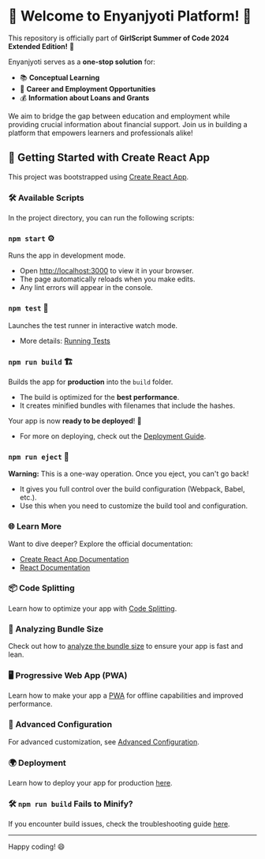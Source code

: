 # 🎉 Welcome to Enyanjyoti Platform! 🌟

This repository is officially part of **GirlScript Summer of Code 2024 Extended Edition!** 🚀

Enyanjyoti serves as a **one-stop solution** for:
- 📚 **Conceptual Learning**
- 💼 **Career and Employment Opportunities**
- 💰 **Information about Loans and Grants**

We aim to bridge the gap between education and employment while providing crucial information about financial support. Join us in building a platform that empowers learners and professionals alike!

## 🚀 Getting Started with Create React App

This project was bootstrapped using [Create React App](https://github.com/facebook/create-react-app).

### 🛠️ Available Scripts

In the project directory, you can run the following scripts:

### **`npm start`** ⚙️

Runs the app in development mode.
- Open [http://localhost:3000](http://localhost:3000) to view it in your browser.
- The page automatically reloads when you make edits.
- Any lint errors will appear in the console.

### **`npm test`** 🧪

Launches the test runner in interactive watch mode.
- More details: [Running Tests](https://facebook.github.io/create-react-app/docs/running-tests)

### **`npm run build`** 🏗️

Builds the app for **production** into the `build` folder.
- The build is optimized for the **best performance**.
- It creates minified bundles with filenames that include the hashes.

Your app is now **ready to be deployed**! 🚀
- For more on deploying, check out the [Deployment Guide](https://facebook.github.io/create-react-app/docs/deployment).

### **`npm run eject`** 🔧

**Warning:** This is a one-way operation. Once you eject, you can't go back!
- It gives you full control over the build configuration (Webpack, Babel, etc.).
- Use this when you need to customize the build tool and configuration.

### 🌐 Learn More

Want to dive deeper? Explore the official documentation:
- [Create React App Documentation](https://facebook.github.io/create-react-app/docs/getting-started)
- [React Documentation](https://reactjs.org/)

### 📦 Code Splitting

Learn how to optimize your app with [Code Splitting](https://facebook.github.io/create-react-app/docs/code-splitting).

### 📏 Analyzing Bundle Size

Check out how to [analyze the bundle size](https://facebook.github.io/create-react-app/docs/analyzing-the-bundle-size) to ensure your app is fast and lean.

### 🖥️ Progressive Web App (PWA)

Learn how to make your app a [PWA](https://facebook.github.io/create-react-app/docs/making-a-progressive-web-app) for offline capabilities and improved performance.

### 🔧 Advanced Configuration

For advanced customization, see [Advanced Configuration](https://facebook.github.io/create-react-app/docs/advanced-configuration).

### 🌍 Deployment

Learn how to deploy your app for production [here](https://facebook.github.io/create-react-app/docs/deployment).

### 🛠️ `npm run build` Fails to Minify?

If you encounter build issues, check the troubleshooting guide [here](https://facebook.github.io/create-react-app/docs/troubleshooting#npm-run-build-fails-to-minify).

---

Happy coding! 😄
